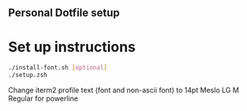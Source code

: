 ## Personal Dotfile setup

# Set up instructions


```bash
./install-font.sh [optional]
./setup.zsh
```

Change iterm2 profile text (font and non-ascii font) to 14pt Meslo LG M Regular for powerline

